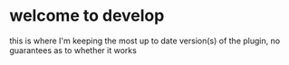 # welcome to develop
this is where I'm keeping the most up to date version(s) of the plugin, no guarantees as to whether it works